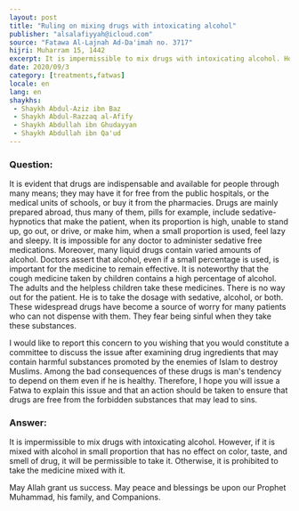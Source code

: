```yaml
---
layout: post
title: "Ruling on mixing drugs with intoxicating alcohol"
publisher: "alsalafiyyah@icloud.com"
source: "Fatawa Al-Lajnah Ad-Da'imah no. 3717"
hijri: Muharram 15, 1442
excerpt: It is impermissible to mix drugs with intoxicating alcohol. However, if it is mixed with alcohol in small proportion that has no effect on color, taste, and smell of drug, it will be permissible to take it.
date: 2020/09/3
category: [treatments,fatwas]
locale: en
lang: en
shaykhs: 
 - Shaykh Abdul-Aziz ibn Baz
 - Shaykh Abdul-Razzaq al-Afify
 - Shaykh Abdullah ibn Ghudayyan
 - Shaykh Abdullah ibn Qa'ud
---
```


### Question:
It is evident that drugs are indispensable and available for people through many means; they may have it for free from the public hospitals, or the medical units of schools, or buy it from the pharmacies. Drugs are mainly prepared abroad, thus many of them, pills for example, include sedative-hypnotics that make the patient, when its proportion is high, unable to stand up, go out, or drive, or make him, when a small proportion is used, feel lazy and sleepy. It is impossible for any doctor to administer sedative free medications. Moreover, many liquid drugs contain varied amounts of alcohol. Doctors assert that alcohol, even if a small percentage is used, is important for the medicine to remain effective. It is noteworthy that the cough medicine taken by children contains a high percentage of alcohol. The adults and the helpless children take these medicines. There is no way out for the patient. He is to take the dosage with sedative, alcohol, or both. These widespread drugs have become a source of worry for many patients who can not dispense with them. They fear being sinful when they take these substances.

I would like to report this concern to you wishing that you would constitute a committee to discuss the issue after examining drug ingredients that may contain harmful substances promoted by the enemies of Islam to destroy Muslims. Among the bad consequences of these drugs is man's tendency to depend on them even if he is healthy. Therefore, I hope you will issue a Fatwa to explain this issue and that an action should be taken to ensure that drugs are free from the forbidden substances that may lead to sins. 

### Answer:
It is impermissible to mix drugs with intoxicating alcohol. However, if it is mixed with alcohol in small proportion that has no effect on color, taste, and smell of drug, it will be permissible to take it. Otherwise, it is prohibited to take the medicine mixed with it.

May Allah grant us success. May peace and blessings be upon our Prophet Muhammad, his family, and Companions. 


